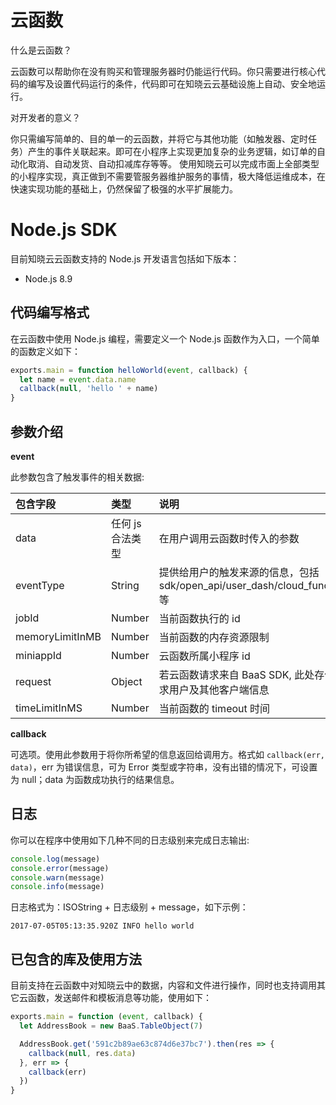 # 云函数

什么是云函数？

云函数可以帮助你在没有购买和管理服务器时仍能运行代码。你只需要进行核心代码的编写及设置代码运行的条件，代码即可在知晓云云基础设施上自动、安全地运行。

对开发者的意义？

你只需编写简单的、目的单一的云函数，并将它与其他功能（如触发器、定时任务）产生的事件关联起来。即可在小程序上实现更加复杂的业务逻辑，如订单的自动化取消、自动发货、自动扣减库存等等。
使用知晓云可以完成市面上全部类型的小程序实现，真正做到不需要管服务器维护服务的事情，极大降低运维成本，在快速实现功能的基础上，仍然保留了极强的水平扩展能力。

# Node.js SDK

目前知晓云云函数支持的 Node.js 开发语言包括如下版本：
- Node.js 8.9


## 代码编写格式

在云函数中使用 Node.js 编程，需要定义一个 Node.js 函数作为入口，一个简单的函数定义如下：

```js
exports.main = function helloWorld(event, callback) {
  let name = event.data.name
  callback(null, 'hello ' + name)
}
```

## 参数介绍

**event**

此参数包含了触发事件的相关数据:

| 包含字段         | 类型            | 说明 |
| :-------------- | :------------- | :-- |
| data            | 任何 js 合法类型 | 在用户调用云函数时传入的参数 |
| eventType       | String         | 提供给用户的触发来源的信息，包括 sdk/open_api/user_dash/cloud_function 等 |
| jobId           | Number         | 当前函数执行的 id |
| memoryLimitInMB | Number         | 当前函数的内存资源限制 |
| miniappId       | Number         | 云函数所属小程序 id |
| request         | Object         | 若云函数请求来自 BaaS SDK, 此处存储请求用户及其他客户端信息 |
| timeLimitInMS   | Number         | 当前函数的 timeout 时间 |


**callback**

可选项。使用此参数用于将你所希望的信息返回给调用方。格式如 `callback(err, data)`，err 为错误信息，可为 Error 类型或字符串，没有出错的情况下，可设置为 null；data 为函数成功执行的结果信息。


## 日志

你可以在程序中使用如下几种不同的日志级别来完成日志输出:

```js
console.log(message)
console.error(message)
console.warn(message)
console.info(message)
```

日志格式为：ISOString + 日志级别 + message，如下示例：

```
2017-07-05T05:13:35.920Z INFO hello world
```

## 已包含的库及使用方法

目前支持在云函数中对知晓云中的数据，内容和文件进行操作，同时也支持调用其它云函数，发送邮件和模板消息等功能，使用如下：

```js
exports.main = function (event, callback) {
  let AddressBook = new BaaS.TableObject(7)

  AddressBook.get('591c2b89ae63c874d6e37bc7').then(res => {
    callback(null, res.data)
  }, err => {
    callback(err)
  })
}
```
